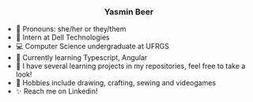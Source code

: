 <h3 align="center">Yasmin Beer</h3>

- 🌷 Pronouns: she/her or they/them
- 📌 Intern at Dell Technologies
- 💻 Computer Science undergraduate at UFRGS
- 🌱 Currently learning Typescript, Angular
- 🌿 I have several learning projects in my repositories, feel free to take a look!
- 🎨 Hobbies include drawing, crafting, sewing and videogames
- ✨ Reach me on Linkedin!


